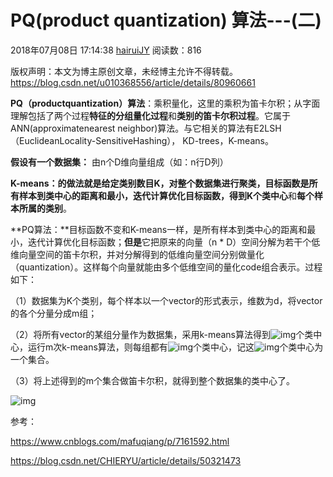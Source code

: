 # PQ(product quantization) 算法---(二)

2018年07月08日 17:14:38 [hairuiJY](https://me.csdn.net/u010368556) 阅读数：816



 版权声明：本文为博主原创文章，未经博主允许不得转载。	https://blog.csdn.net/u010368556/article/details/80960661

**PQ（productquantization）算法**：乘积量化，这里的乘积为笛卡尔积；从字面理解包括了两个过程**特征的分组量化过程**和**类别的笛卡尔积过程**。它属于ANN(approximatenearest neighbor)算法。与它相关的算法有E2LSH（EuclideanLocality-SensitiveHashing）， KD-trees，K-means。

**假设有一个数据集：** 由n个D维向量组成（如：n行D列）

**K-means：**的做法就是给定类别数目K，对整个数据集进行聚类，目标函数是所有样本到类中心的距离和最小，迭代计算优化目标函数，得到**K个类中心**和**每个样本所属的类别**。

**PQ算法：**目标函数不变和K-means一样，是所有样本到类中心的距离和最小，迭代计算优化目标函数；**但是**它把原来的向量（n * D）空间分解为若干个低维向量空间的笛卡尔积，并对分解得到的低维向量空间分别做量化（quantization）。这样每个向量就能由多个低维空间的量化code组合表示。过程如下：

（1）数据集为K个类别，每个样本以一个vector的形式表示，维数为d，将vector的各个分量分成m组；

（2）将所有vector的某组分量作为数据集，采用k-means算法得到![img](https://img-blog.csdn.net/20180708171208658?watermark/2/text/aHR0cHM6Ly9ibG9nLmNzZG4ubmV0L3UwMTAzNjg1NTY=/font/5a6L5L2T/fontsize/400/fill/I0JBQkFCMA==/dissolve/70)个类中心，运行m次k-means算法，则每组都有![img](https://img-blog.csdn.net/20180708171139248?watermark/2/text/aHR0cHM6Ly9ibG9nLmNzZG4ubmV0L3UwMTAzNjg1NTY=/font/5a6L5L2T/fontsize/400/fill/I0JBQkFCMA==/dissolve/70)个类中心，记这![img](https://img-blog.csdn.net/20180708171218122?watermark/2/text/aHR0cHM6Ly9ibG9nLmNzZG4ubmV0L3UwMTAzNjg1NTY=/font/5a6L5L2T/fontsize/400/fill/I0JBQkFCMA==/dissolve/70)个类中心为一个集合。

（3）将上述得到的m个集合做笛卡尔积，就得到整个数据集的类中心了。

 ![img](https://img-blog.csdn.net/20180708171232637?watermark/2/text/aHR0cHM6Ly9ibG9nLmNzZG4ubmV0L3UwMTAzNjg1NTY=/font/5a6L5L2T/fontsize/400/fill/I0JBQkFCMA==/dissolve/70)

 参考：

<https://www.cnblogs.com/mafuqiang/p/7161592.html>

<https://blog.csdn.net/CHIERYU/article/details/50321473>

 